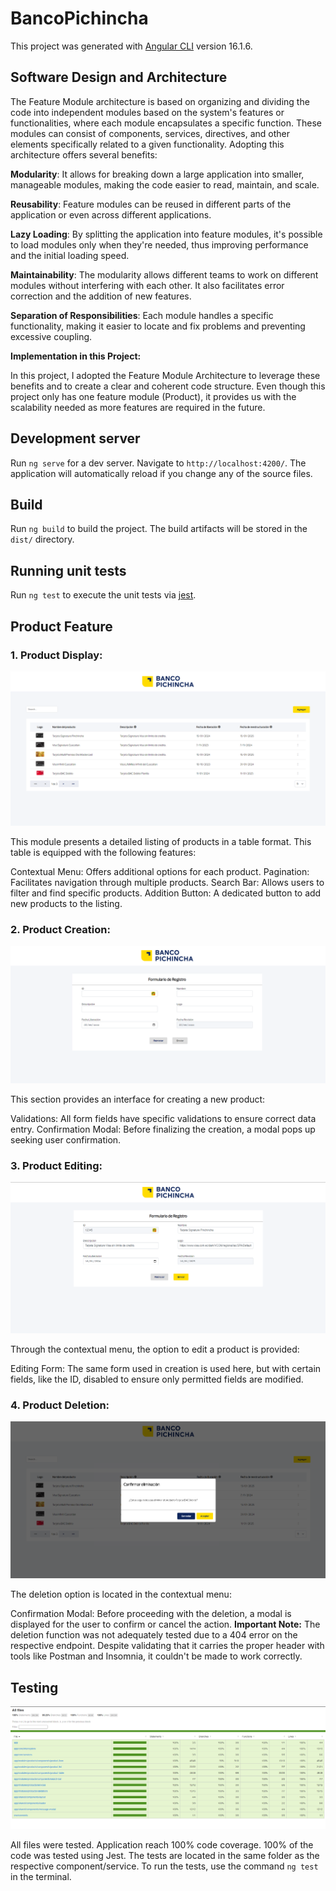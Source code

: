 # BancoPichincha

This project was generated with [Angular CLI](https://github.com/angular/angular-cli) version 16.1.6.

## Software Design and Architecture
The Feature Module architecture is based on organizing and dividing the code into independent modules based on the system's features or functionalities, where each module encapsulates a specific function. These modules can consist of components, services, directives, and other elements specifically related to a given functionality. Adopting this architecture offers several benefits:

**Modularity**: It allows for breaking down a large application into smaller, manageable modules, making the code easier to read, maintain, and scale.

**Reusability**: Feature modules can be reused in different parts of the application or even across different applications.

**Lazy Loading**: By splitting the application into feature modules, it's possible to load modules only when they're needed, thus improving performance and the initial loading speed.

**Maintainability**: The modularity allows different teams to work on different modules without interfering with each other. It also facilitates error correction and the addition of new features.

**Separation of Responsibilities**: Each module handles a specific functionality, making it easier to locate and fix problems and preventing excessive coupling.

**Implementation in this Project:**

In this project, I adopted the Feature Module Architecture to leverage these benefits and to create a clear and coherent code structure. Even though this project only has one feature module (Product), it provides us with the scalability needed as more features are required in the future.

## Development server

Run `ng serve` for a dev server. Navigate to `http://localhost:4200/`. The application will automatically reload if you change any of the source files.

## Build

Run `ng build` to build the project. The build artifacts will be stored in the `dist/` directory.

## Running unit tests

Run `ng test` to execute the unit tests via [jest](https://jestjs.io/).

## Product Feature

### 1. Product Display:
![Product Display](./src/assets/ListProduct.PNG)

   This module presents a detailed listing of products in a table format. This table is equipped with the following features:

Contextual Menu: Offers additional options for each product.
Pagination: Facilitates navigation through multiple products.
Search Bar: Allows users to filter and find specific products.
Addition Button: A dedicated button to add new products to the listing.
### 2. Product Creation:
![ProductCreation](./src/assets/CreateProduct.PNG 'Product Creation')

   This section provides an interface for creating a new product:

Validations: All form fields have specific validations to ensure correct data entry.
Confirmation Modal: Before finalizing the creation, a modal pops up seeking user confirmation.
### 3. Product Editing:
![ProductEditing](./src/assets/EditProduct.PNG 'Product Editing')

   Through the contextual menu, the option to edit a product is provided:

Editing Form: The same form used in creation is used here, but with certain fields, like the ID, disabled to ensure only permitted fields are modified.
### 4. Product Deletion:
![ProductDeletion](./src/assets/ModalDelete.PNG 'Product Deletion')


   The deletion option is located in the contextual menu:

Confirmation Modal: Before proceeding with the deletion, a modal is displayed for the user to confirm or cancel the action.
**Important Note:**
The deletion function was not adequately tested due to a 404 error on the respective endpoint. Despite validating that it carries the proper header with tools like Postman and Insomnia, it couldn't be made to work correctly.


## Testing
![Testing](./src/assets/TestCoverage.PNG 'Testing')

All files were tested. Application reach 100% code coverage. 100% of the code was tested using Jest. The tests are located in the same folder as the respective component/service. To run the tests, use the command `ng test` in the terminal.
